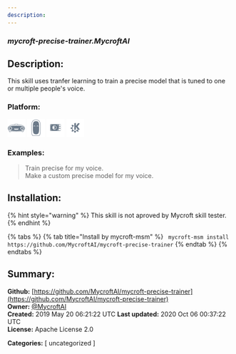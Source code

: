 ```yaml
---
description: 
---
```


### _mycroft-precise-trainer.MycroftAI_  
## Description:  
This skill uses tranfer learning to train a precise model that is tuned to one or multiple people's voice.  
  
  
### Platform:  
 ![Mark I](../.gitbook/assets/mark-1-icon.png)  ![Mark II](../.gitbook/assets/mark-2-icon.png)  ![Picroft](../.gitbook/assets/picroft-icon.png)  ![plasmoid](../.gitbook/assets/kde.png)   
### Examples:  
> Train precise for my voice.  
> Make a custom precise model for my voice.  
  
## Installation:  
{% hint style="warning" %}
This skill is not aproved by Mycroft skill tester.
{% endhint %}
    
{% tabs %}
{% tab title="Install by mycroft-msm" %}
``` mycroft-msm install https://github.com/MycroftAI/mycroft-precise-trainer```
{% endtab %}
  {% endtabs %}
    
## Summary:  
**Github:** [https://github.com/MycroftAI/mycroft-precise-trainer](https://github.com/MycroftAI/mycroft-precise-trainer)  
**Owner:** [@MycroftAI](https://github.com/MycroftAI)  
**Created:** 2019 May 20 06:21:22 UTC  **Last updated:** 2020 Oct 06 00:37:22 UTC  
**License:** Apache License 2.0  
  
**Categories:** [ uncategorized ]   
